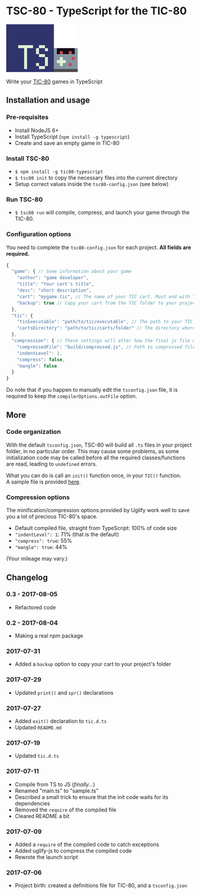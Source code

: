 # TSC-80 - TypeScript for the TIC-80

![](logo.png)

Write your [TIC-80](https://tic.computer/) games in TypeScript


## Installation and usage

### Pre-requisites

- Install NodeJS 6+
- Install TypeScript (`npm install -g typescript`)
- Create and save an empty game in TIC-80

### Install TSC-80

- `$ npm install -g tic80-typescript`
- `$ tsc80 init` to copy the necessary files into the current directory
- Setup correct values inside the `tsc80-config.json` (see below)

### Run TSC-80

- `$ tsc80 run` will compile, compress, and launch your game through the TIC-80.

### Configuration options

You need to complete the `tsc80-config.json` for each project. **All fields are required.**
```js
{
  "game": { // Some information about your game
    "author": "game developer",
    "title": "Your cart's title",
    "desc": "short description",
    "cart": "mygame.tic", // The name of your TIC cart. Must end with ".tic"
    "backup": true // Copy your cart from the TIC folder to your project folder. Backup it with git!
  },
  "tic": {
    "ticExecutable": "path/to/tic/executable", // The path to your TIC executable
    "cartsDirectory": "path/to/tic/carts/folder" // The directory where TIC stores its carts. Accessible from TIC with the "folder" command
  },
  "compression": { // These settings will alter how the final js file will look like
    "compressedFile": "build/compressed.js", // Path to compressed file. You should not have to change this.
    "indentLevel": 1,
    "compress": false,
    "mangle": false
  }
}
```

Do note that if you happen to manually edit the `tsconfig.json` file, it is required to keep the `compilerOptions.outFile` option.


## More

### Code organization

With the default `tsconfig.json`, TSC-80 will build all `.ts` files in your project folder, in no particular order. 
This may cause some problems, as some initialization code may be called before all the required classes/functions are read, leading to `undefined` errors.

What you can do is call an `init()` function once, in your `TIC()` function.  
A sample file is provided [here](https://github.com/scambier/tic80-typescript/blob/master/sample/tsc80-sample.ts).

### Compression options

The minification/compression options provided by Uglify work well to save you a lot of precious TIC-80's space.

- Default compiled file, straight from TypeScript: 100% of code size
- `"indentLevel": 1`: 71% (that is the default)
- `"compress": true`: 55%
- `"mangle": true`: 44%

(Your mileage may vary.)


## Changelog

### 0.3 - 2017-08-05
- Refactored code

### 0.2 - 2017-08-04
- Making a real npm package

### 2017-07-31
- Added a `backup` option to copy your cart to your project's folder

### 2017-07-29
- Updated `print()` and `spr()` declarations

### 2017-07-27

- Added `exit()` declaration to `tic.d.ts`
- Updated `README.md`

### 2017-07-19

- Updated `tic.d.ts`

### 2017-07-11

- Compile from TS to JS (*finally...*)
- Renamed "main.ts" to "sample.ts"
- Described a small trick to ensure that the init code waits for its dependencies
- Removed the `require` of the compiled file
- Cleared README a bit

### 2017-07-09

- Added a `require` of the compiled code to catch exceptions
- Added uglify-js to compress the compiled code
- Rewrote the launch script

### 2017-07-06

- Project birth: created a definitions file for TIC-80, and a `tsconfig.json`
